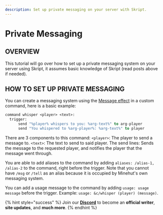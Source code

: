 ```yaml
---
description: Set up private messaging on your server with Skript.
---
```


# Private Messaging

## OVERVIEW

This tutorial will go over how to set up a private messaging system on your server using Skript, it assumes basic knowledge of Skript (read posts above if needed).

## HOW TO SET UP PRIVATE MESSAGING

You can create a messaging system using the [Message effect](https://skripthub.net/docs/?id=1130) in a custom command, here is a basic example:

```vb
command whisper <player> <text>:
  trigger:
      send "%player% whispers to you: %arg-text%" to arg-player
      send "You whispered to %arg-player%: %arg-text%" to player
```

There are 3 components to this command:
`<player>`: The player to send a message to.
`<text>`: The text to send to said player.
The send lines: Sends the message to the requested player, and notifies the player that the message went through.

You are able to add aliases to the command by adding `aliases: /alias-1, /alias-2` to the command, right before the trigger.
Note that you cannot have `/msg` or `/tell` as an alias because it is occupied by Minehut's own messaging system.

You can add a usage message to the command by adding `usage: usage message` before the trigger. Example: `usage: &c/whisper (player) (message)`.

{% hint style="success" %}
Join our **[Discord](https://invite.gg/minehutxyz)** to become an **official writer**, **site updates**, and **much more**.
{% endhint %}

